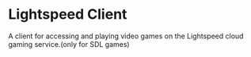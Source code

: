# Lightspeed Client
A client for accessing and playing video games on the Lightspeed cloud gaming service.(only for SDL games)
